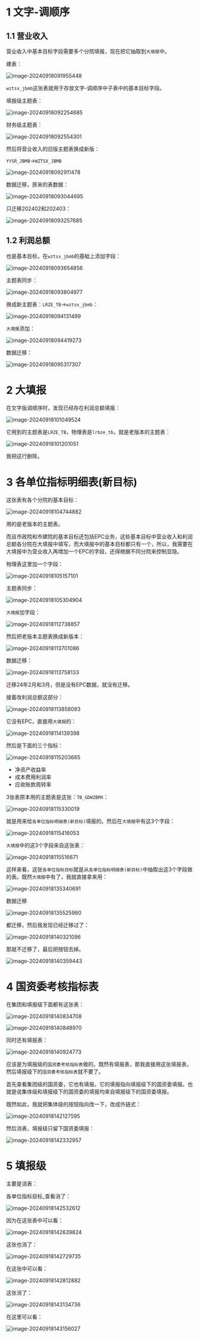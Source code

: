 # 1 文字-调顺序

## 1.1 营业收入

营业收入中基本目标字段需要多个分院填报，现在把它抽取到`大填报`中。

建表：

![image-20240918091955448](assets/image-20240918091955448.png)

`wztsx_jbmb`这张表就用于存放文字-调顺序中子表中的基本目标字段。

填报级主题表：

![image-20240918092254685](assets/image-20240918092254685.png)

财务级主题表：

![image-20240918092554301](assets/image-20240918092554301.png)

然后将营业收入的旧版主题表换成新版：

`YYSR_JBMB`->`WZTSX_JBMB`

![image-20240918092911478](assets/image-20240918092911478.png)

数据迁移，原来的表数据：

![image-20240918093044695](assets/image-20240918093044695.png)

只迁移202402和202403：

![image-20240918093257685](assets/image-20240918093257685.png)

## 1.2 利润总额

也是基本目标，在`wztsx_jbmb`的基础上添加字段：

![image-20240918093654856](assets/image-20240918093654856.png)

主题表同步：

![image-20240918093804977](assets/image-20240918093804977.png)

换成新主题表：`LRZE_TB`->`wztsx_jbmb`：

![image-20240918094131499](assets/image-20240918094131499.png)

`大填报`添加：

![image-20240918094419273](assets/image-20240918094419273.png)

数据迁移：

![image-20240918095317307](assets/image-20240918095317307.png)



# 2 大填报

在文字版调顺序时，发现已经存在利润总额填报：

![image-20240918101049524](assets/image-20240918101049524.png)

它用到的主题表是`LRZE_TB`，物理表是`lrbze_tb`，就是老版本的主题表：

![image-20240918101201051](assets/image-20240918101201051.png)

我把这行删除。



# 3 各单位指标明细表(新目标)

这张表有各个分院的基本目标：

![image-20240918104744882](assets/image-20240918104744882.png)

用的是老版本的主题表。

而且市政院和市建院的基本目标还包括EPC业务，这些基本目标中营业收入和利润总额各分院在大填报中填写，而大填报中的基本目标都只有一个，所以，我需要在大填报中为营业收入再增加一个EPC的字段，还得根据不同分院来控制显隐。

物理表这里加一个字段：

![image-20240918105157101](assets/image-20240918105157101.png)

主题表同步：

![image-20240918105304904](assets/image-20240918105304904.png)

`大填报`加字段：

![image-20240918112738857](assets/image-20240918112738857.png)

然后把老版本主题表换成新版本：

![image-20240918113701086](assets/image-20240918113701086.png)

数据迁移：

![image-20240918113758133](assets/image-20240918113758133.png)

迁移24年2月和3月，但是没有EPC数据，就没有迁移。

接着改利润总额这部分：

![image-20240918113858093](assets/image-20240918113858093.png)

它没有EPC，直接用`大填报`的：

![image-20240918114139398](assets/image-20240918114139398.png)

然后是下面的三个指标：

![image-20240918115203665](assets/image-20240918115203665.png)

- 净资产收益率
- 成本费用利润率
- 应收账款周转率

3张表原本用的主题表是这张：`TB_GDWZBMX`：

![image-20240918115330019](assets/image-20240918115330019.png)

就是用来给`各单位指标明细表(新目标)`填报的。然后在`大填报`中有这3个字段：

![image-20240918115416053](assets/image-20240918115416053.png)

`大填报`中的这3个字段来自这张表：

![image-20240918115516671](assets/image-20240918115516671.png)

这样来看，这张`各单位指标目标`就是从`各单位指标明细表(新目标)`中抽取出这3个字段做的表。既然`大填报`中有了，我就直接拿来用：

![image-20240918135340691](assets/image-20240918135340691.png)

数据迁移

![image-20240918135525980](assets/image-20240918135525980.png)

都迁移，然后我发现已经迁移过了：

![image-20240918140321096](assets/image-20240918140321096.png)

那就不迁移了，最后把按钮去掉。

![image-20240918140359443](assets/image-20240918140359443.png)



# 4 国资委考核指标表

在集团和填报级下面都有这张表：

![image-20240918140834708](assets/image-20240918140834708.png)

![image-20240918140848970](assets/image-20240918140848970.png)

同时还有填报表：

![image-20240918140924773](assets/image-20240918140924773.png)

应该是为填报级的`国资委考核指标表`做的。既然有填报表，那我直接用这张填报表，然后填报级下的`国资委考核指标表`就不要了。

首先查看集团级的国资委，它也有填报，它的填报指向填报级下的国资委填报。也就是说集体级和填报级下的国资委的填报均来自填报级下的国资委填报。

既然如此，我就把集体级的按钮指向改一下，改成外链式：

![image-20240918142127595](assets/image-20240918142127595.png)

然后消表，填报级只留下国资委填报：

![image-20240918142332957](assets/image-20240918142332957.png)



# 5 填报级

主要是消表：

各单位指标目标_查看消了：

![image-20240918142532612](assets/image-20240918142532612.png)

因为在这张表中可以看：

![image-20240918142639824](assets/image-20240918142639824.png)

这张也消了：

![image-20240918142729735](assets/image-20240918142729735.png)

在这张中可以看：

![image-20240918142812882](assets/image-20240918142812882.png)

这张消了：

![image-20240918143134736](assets/image-20240918143134736.png)

在这里可以看：

![image-20240918143156027](assets/image-20240918143156027.png)



